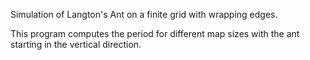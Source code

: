 Simulation of Langton's Ant on a finite grid with wrapping edges.

This program computes the period for different map sizes with the ant starting in the vertical direction.
